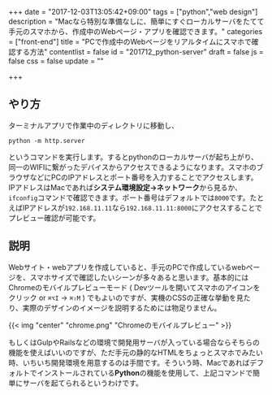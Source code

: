 +++
date = "2017-12-03T13:05:42+09:00"
tags = ["python","web design"]
description = "Macなら特別な準備なしに、簡単にすぐローカルサーバをたてて手元のスマホから、作成中のWebページ・アプリを確認できます。"
categories = ["front-end"]
title = "PCで作成中のWebページをリアルタイムにスマホで確認する方法"
contentlist = false
id = "201712_python-server"
draft = false
js = false
css = false
update = ""

+++

## やり方
ターミナルアプリで作業中のディレクトリに移動し、
```
python -m http.server 
```
というコマンドを実行します。するとpythonのローカルサーバが起ち上がり、同一のWIFIに繋がったデバイスからアクセスできるようになります。スマホのブラウザなどにPCのIPアドレスとポート番号を入力することでアクセスします。IPアドレスはMacであれば<b>システム環境設定→ネットワーク</b>から見るか、`ifconfig`コマンドで確認できます。ポート番号はデフォルトでは`8000`です。たとえばIPアドレスが`192.168.11.11`なら`192.168.11.11:8000`にアクセスすることでプレビュー確認が可能です。

## 説明
Webサイト・webアプリを作成していると、手元のPCで作成しているwebページを、スマホサイズで確認したいシーンが多々あると思います。基本的にはChromeのモバイルプレビューモード ( Devツールを開いてスマホのアイコンをクリック or `⌘⌥I` → `⌘⇧M` ) でもよいのですが、実機のCSSの正確な挙動を見たり、実際のデザインのイメージを説明するためには物足りません。

{{< img "center" "chrome.png" "Chromeのモバイルプレビュー" >}}

もしくはGulpやRailsなどの環境で開発用サーバが入っている場合ならそちらの機能を使えばいいのですが、ただ手元の静的なHTMLをちょっとスマホでみたい時、いちいち開発環境を用意するのは手間です。そういう時、Macであればデフォルトでインストールされている<b>Python</b>の機能を使用して、上記コマンドで簡単にサーバを起てられるというわけです。
